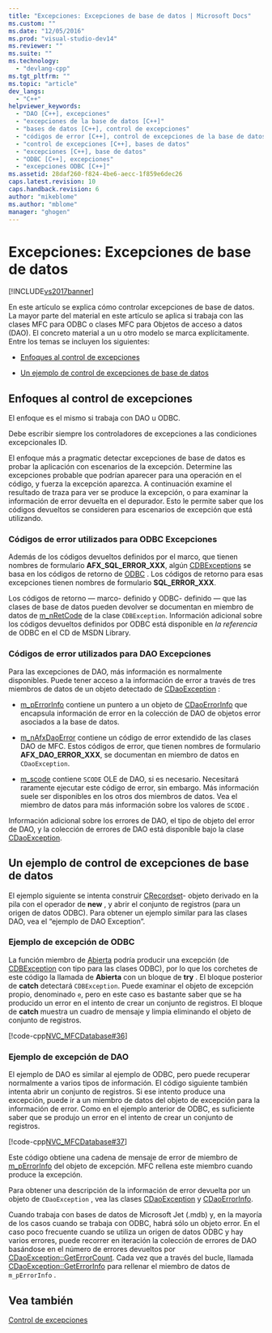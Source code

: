 ```yaml
---
title: "Excepciones: Excepciones de base de datos | Microsoft Docs"
ms.custom: ""
ms.date: "12/05/2016"
ms.prod: "visual-studio-dev14"
ms.reviewer: ""
ms.suite: ""
ms.technology: 
  - "devlang-cpp"
ms.tgt_pltfrm: ""
ms.topic: "article"
dev_langs: 
  - "C++"
helpviewer_keywords: 
  - "DAO [C++], excepciones"
  - "excepciones de la base de datos [C++]"
  - "bases de datos [C++], control de excepciones"
  - "códigos de error [C++], control de excepciones de la base de datos"
  - "control de excepciones [C++], bases de datos"
  - "excepciones [C++], base de datos"
  - "ODBC [C++], excepciones"
  - "excepciones ODBC [C++]"
ms.assetid: 28daf260-f824-4be6-aecc-1f859e6dec26
caps.latest.revision: 10
caps.handback.revision: 6
author: "mikeblome"
ms.author: "mblome"
manager: "ghogen"
---
```

# Excepciones: Excepciones de base de datos
[!INCLUDE[vs2017banner](../assembler/inline/includes/vs2017banner.md)]

En este artículo se explica cómo controlar excepciones de base de datos.  La mayor parte del material en este artículo se aplica si trabaja con las clases MFC para ODBC o clases MFC para Objetos de acceso a datos \(DAO\).  El concreto material a un u otro modelo se marca explícitamente.  Entre los temas se incluyen los siguientes:  
  
-   [Enfoques al control de excepciones](#_core_approaches_to_exception_handling)  
  
-   [Un ejemplo de control de excepciones de base de datos](#_core_a_database_exception.2d.handling_example)  
  
##  <a name="_core_approaches_to_exception_handling"></a> Enfoques al control de excepciones  
 El enfoque es el mismo si trabaja con DAO u ODBC.  
  
 Debe escribir siempre los controladores de excepciones a las condiciones excepcionales ID.  
  
 El enfoque más a pragmatic detectar excepciones de base de datos es probar la aplicación con escenarios de la excepción.  Determine las excepciones probable que podrían aparecer para una operación en el código, y fuerza la excepción aparezca.  A continuación examine el resultado de traza para ver se produce la excepción, o para examinar la información de error devuelta en el depurador.  Esto le permite saber que los códigos devueltos se consideren para escenarios de excepción que está utilizando.  
  
### Códigos de error utilizados para ODBC Excepciones  
 Además de los códigos devueltos definidos por el marco, que tienen nombres de formulario **AFX\_SQL\_ERROR\_XXX**, algún [CDBExceptions](../mfc/reference/cdbexception-class.md) se basa en los códigos de retorno de [ODBC](../data/odbc/odbc-basics.md) .  Los códigos de retorno para esas excepciones tienen nombres de formulario **SQL\_ERROR\_XXX**.  
  
 Los códigos de retorno — marco\- definido y ODBC\- definido — que las clases de base de datos pueden devolver se documentan en miembro de datos de [m\_nRetCode](../Topic/CDBException::m_nRetCode.md) de la clase `CDBException`.  Información adicional sobre los códigos devueltos definidos por ODBC está disponible en *la referencia* de ODBC en el CD de MSDN Library.  
  
### Códigos de error utilizados para DAO Excepciones  
 Para las excepciones de DAO, más información es normalmente disponibles.  Puede tener acceso a la información de error a través de tres miembros de datos de un objeto detectado de [CDaoException](../mfc/reference/cdaoexception-class.md) :  
  
-   [m\_pErrorInfo](../Topic/CDaoException::m_pErrorInfo.md) contiene un puntero a un objeto de [CDaoErrorInfo](../mfc/reference/cdaoerrorinfo-structure.md) que encapsula información de error en la colección de DAO de objetos error asociados a la base de datos.  
  
-   [m\_nAfxDaoError](../Topic/CDaoException::m_nAfxDaoError.md) contiene un código de error extendido de las clases DAO de MFC.  Estos códigos de error, que tienen nombres de formulario **AFX\_DAO\_ERROR\_XXX**, se documentan en miembro de datos en `CDaoException`.  
  
-   [m\_scode](../Topic/CDaoException::m_scode.md) contiene `SCODE` OLE de DAO, si es necesario.  Necesitará raramente ejecutar este código de error, sin embargo.  Más información suele ser disponibles en los otros dos miembros de datos.  Vea el miembro de datos para más información sobre los valores de `SCODE` .  
  
 Información adicional sobre los errores de DAO, el tipo de objeto del error de DAO, y la colección de errores de DAO está disponible bajo la clase [CDaoException](../mfc/reference/cdaoexception-class.md).  
  
##  <a name="_core_a_database_exception.2d.handling_example"></a> Un ejemplo de control de excepciones de base de datos  
 El ejemplo siguiente se intenta construir [CRecordset](../mfc/reference/crecordset-class.md)\- objeto derivado en la pila con el operador de **new** , y abrir el conjunto de registros \(para un origen de datos ODBC\).  Para obtener un ejemplo similar para las clases DAO, vea el “ejemplo de DAO Exception”.  
  
### Ejemplo de excepción de ODBC  
 La función miembro de [Abierta](../Topic/CRecordset::Open.md) podría producir una excepción \(de [CDBException](../mfc/reference/cdbexception-class.md) con tipo para las clases ODBC\), por lo que los corchetes de este código la llamada de **Abierta** con un bloque de **try** .  El bloque posterior de **catch** detectará `CDBException`.  Puede examinar el objeto de excepción propio, denominado `e`, pero en este caso es bastante saber que se ha producido un error en el intento de crear un conjunto de registros.  El bloque de **catch** muestra un cuadro de mensaje y limpia eliminando el objeto de conjunto de registros.  
  
 [!code-cpp[NVC_MFCDatabase#36](../mfc/codesnippet/CPP/exceptions-database-exceptions_1.cpp)]  
  
### Ejemplo de excepción de DAO  
 El ejemplo de DAO es similar al ejemplo de ODBC, pero puede recuperar normalmente a varios tipos de información.  El código siguiente también intenta abrir un conjunto de registros.  Si ese intento produce una excepción, puede ir a un miembro de datos del objeto de excepción para la información de error.  Como en el ejemplo anterior de ODBC, es suficiente saber que se produjo un error en el intento de crear un conjunto de registros.  
  
 [!code-cpp[NVC_MFCDatabase#37](../mfc/codesnippet/CPP/exceptions-database-exceptions_2.cpp)]  
  
 Este código obtiene una cadena de mensaje de error de miembro de [m\_pErrorInfo](../Topic/CDaoException::m_pErrorInfo.md) del objeto de excepción.  MFC rellena este miembro cuando produce la excepción.  
  
 Para obtener una descripción de la información de error devuelta por un objeto de `CDaoException` , vea las clases [CDaoException](../mfc/reference/cdaoexception-class.md) y [CDaoErrorInfo](../mfc/reference/cdaoerrorinfo-structure.md).  
  
 Cuando trabaja con bases de datos de Microsoft Jet \(.mdb\) y, en la mayoría de los casos cuando se trabaja con ODBC, habrá sólo un objeto error.  En el caso poco frecuente cuando se utiliza un origen de datos ODBC y hay varios errores, puede recorrer en iteración la colección de errores de DAO basándose en el número de errores devueltos por [CDaoException::GetErrorCount](../Topic/CDaoException::GetErrorCount.md).  Cada vez que a través del bucle, llamada [CDaoException::GetErrorInfo](../Topic/CDaoException::GetErrorInfo.md) para rellenar el miembro de datos de `m_pErrorInfo` .  
  
## Vea también  
 [Control de excepciones](../mfc/exception-handling-in-mfc.md)